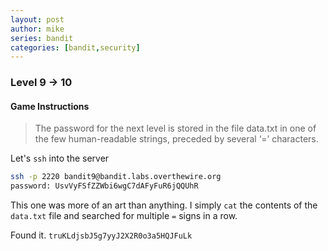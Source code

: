 ```yaml
---
layout: post
author: mike
series: bandit
categories: [bandit,security] 
---
```


### Level 9 -> 10
#### Game Instructions
> The password for the next level is stored in the file data.txt in one of the few human-readable strings, preceded by several ‘=’ characters.

Let's `ssh` into the server
```bash
ssh -p 2220 bandit9@bandit.labs.overthewire.org
password: UsvVyFSfZZWbi6wgC7dAFyFuR6jQQUhR
```

This one was more of an art than anything. I simply `cat` the contents of the `data.txt` file and searched for multiple `=` signs in a row.

Found it. `truKLdjsbJ5g7yyJ2X2R0o3a5HQJFuLk`
